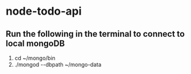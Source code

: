 # node-todo-api

## Run the following in the terminal to connect to local mongoDB

1. cd ~/mongo/bin
2. ./mongod --dbpath ~/mongo-data